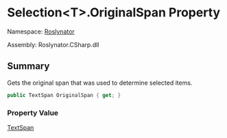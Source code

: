# Selection\<T>\.OriginalSpan Property

Namespace: [Roslynator](../../README.md)

Assembly: Roslynator\.CSharp\.dll

## Summary

Gets the original span that was used to determine selected items\.

```csharp
public TextSpan OriginalSpan { get; }
```

### Property Value

[TextSpan](https://docs.microsoft.com/en-us/dotnet/api/microsoft.codeanalysis.text.textspan)

